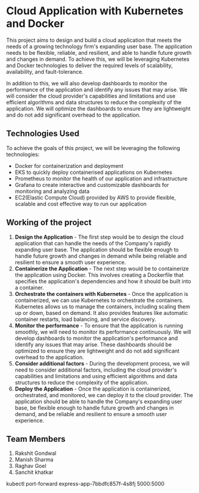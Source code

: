 # Cloud Application with Kubernetes and Docker

This project aims to design and build a cloud application that meets the needs of a growing technology firm's expanding user base. The application needs to be flexible, reliable, and resilient, and able to handle future growth and changes in demand. To achieve this, we will be leveraging Kubernetes and Docker technologies to deliver the required levels of scalability, availability, and fault-tolerance. 

In addition to this, we will also develop dashboards to monitor the performance of the application and identify any issues that may arise. We will consider the cloud provider's capabilities and limitations and use efficient algorithms and data structures to reduce the complexity of the application. We will optimize the dashboards to ensure they are lightweight and do not add significant overhead to the application.

## Technologies Used

To achieve the goals of this project, we will be leveraging the following technologies:

- Docker for containerization and deployment
- EKS to quickly deploy containerised applications on Kubernetes
- Prometheus to monitor the health of our application and infrastructure
- Grafana to create interactive and customizable dashboards for monitoring and analyzing data
- EC2(Elastic Compute Cloud) provided by AWS to provide flexible, scalable and cost effective way to run our application

## Working of the project
1. **Design the Application** - The first step would be to design the cloud application that can handle the needs of the Company's rapidly expanding user base. The application should be flexible enough to handle future growth and changes in demand while being reliable and resilient to ensure a smooth user experience.
2. **Containerize the Application** - The next step would be to containerize the application using Docker. This involves creating a Dockerfile that specifies the application's dependencies and how it should be built into a container.
3. **Orchestrate the containers with Kubernetes** - Once the application is containerized, we can use Kubernetes to orchestrate the containers. Kubernetes allows us to manage the containers, including scaling them up or down, based on demand. It also provides features like automatic container restarts, load balancing, and service discovery.
4. **Monitor the performance** - To ensure that the application is running smoothly, we will need to monitor its performance continuously. We will develop dashboards to monitor the application's performance and identify any issues that may arise. These dashboards should be optimized to ensure they are lightweight and do not add significant overhead to the application.
5. **Consider additional factors** - During the development process, we will need to consider additional factors, including the cloud provider's capabilities and limitations and using efficient algorithms and data structures to reduce the complexity of the application.
6. **Deploy the Application** - Once the application is containerized, orchestrated, and monitored, we can deploy it to the cloud provider. The application should be able to handle the Company's expanding user base, be flexible enough to handle future growth and changes in demand, and be reliable and resilient to ensure a smooth user experience.

## Team Members
1. Rakshit Gondwal
2. Manish Sharma
3. Raghav Goel
4. Sanchit khatkar

kubectl port-forward express-app-7bbdfc857f-4s8fj 5000:5000
